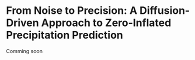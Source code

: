 # From Noise to Precision: A Diffusion-Driven Approach to Zero-Inflated Precipitation Prediction


Comming soon
